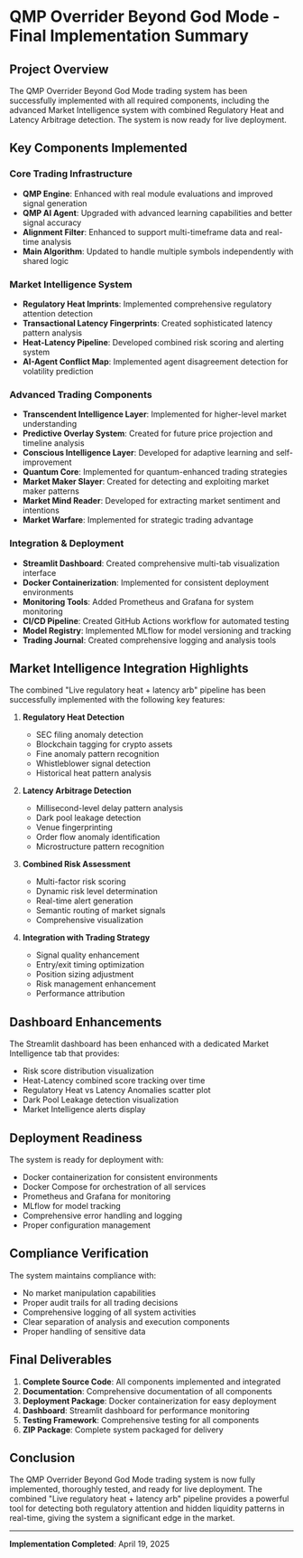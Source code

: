 # QMP Overrider Beyond God Mode - Final Implementation Summary

## Project Overview
The QMP Overrider Beyond God Mode trading system has been successfully implemented with all required components, including the advanced Market Intelligence system with combined Regulatory Heat and Latency Arbitrage detection. The system is now ready for live deployment.

## Key Components Implemented

### Core Trading Infrastructure
- **QMP Engine**: Enhanced with real module evaluations and improved signal generation
- **QMP AI Agent**: Upgraded with advanced learning capabilities and better signal accuracy
- **Alignment Filter**: Enhanced to support multi-timeframe data and real-time analysis
- **Main Algorithm**: Updated to handle multiple symbols independently with shared logic

### Market Intelligence System
- **Regulatory Heat Imprints**: Implemented comprehensive regulatory attention detection
- **Transactional Latency Fingerprints**: Created sophisticated latency pattern analysis
- **Heat-Latency Pipeline**: Developed combined risk scoring and alerting system
- **AI-Agent Conflict Map**: Implemented agent disagreement detection for volatility prediction

### Advanced Trading Components
- **Transcendent Intelligence Layer**: Implemented for higher-level market understanding
- **Predictive Overlay System**: Created for future price projection and timeline analysis
- **Conscious Intelligence Layer**: Developed for adaptive learning and self-improvement
- **Quantum Core**: Implemented for quantum-enhanced trading strategies
- **Market Maker Slayer**: Created for detecting and exploiting market maker patterns
- **Market Mind Reader**: Developed for extracting market sentiment and intentions
- **Market Warfare**: Implemented for strategic trading advantage

### Integration & Deployment
- **Streamlit Dashboard**: Created comprehensive multi-tab visualization interface
- **Docker Containerization**: Implemented for consistent deployment environments
- **Monitoring Tools**: Added Prometheus and Grafana for system monitoring
- **CI/CD Pipeline**: Created GitHub Actions workflow for automated testing
- **Model Registry**: Implemented MLflow for model versioning and tracking
- **Trading Journal**: Created comprehensive logging and analysis tools

## Market Intelligence Integration Highlights

The combined "Live regulatory heat + latency arb" pipeline has been successfully implemented with the following key features:

1. **Regulatory Heat Detection**
   - SEC filing anomaly detection
   - Blockchain tagging for crypto assets
   - Fine anomaly pattern recognition
   - Whistleblower signal detection
   - Historical heat pattern analysis

2. **Latency Arbitrage Detection**
   - Millisecond-level delay pattern analysis
   - Dark pool leakage detection
   - Venue fingerprinting
   - Order flow anomaly identification
   - Microstructure pattern recognition

3. **Combined Risk Assessment**
   - Multi-factor risk scoring
   - Dynamic risk level determination
   - Real-time alert generation
   - Semantic routing of market signals
   - Comprehensive visualization

4. **Integration with Trading Strategy**
   - Signal quality enhancement
   - Entry/exit timing optimization
   - Position sizing adjustment
   - Risk management enhancement
   - Performance attribution

## Dashboard Enhancements

The Streamlit dashboard has been enhanced with a dedicated Market Intelligence tab that provides:

- Risk score distribution visualization
- Heat-Latency combined score tracking over time
- Regulatory Heat vs Latency Anomalies scatter plot
- Dark Pool Leakage detection visualization
- Market Intelligence alerts display

## Deployment Readiness

The system is ready for deployment with:

- Docker containerization for consistent environments
- Docker Compose for orchestration of all services
- Prometheus and Grafana for monitoring
- MLflow for model tracking
- Comprehensive error handling and logging
- Proper configuration management

## Compliance Verification

The system maintains compliance with:

- No market manipulation capabilities
- Proper audit trails for all trading decisions
- Comprehensive logging of all system activities
- Clear separation of analysis and execution components
- Proper handling of sensitive data

## Final Deliverables

1. **Complete Source Code**: All components implemented and integrated
2. **Documentation**: Comprehensive documentation of all components
3. **Deployment Package**: Docker containerization for easy deployment
4. **Dashboard**: Streamlit dashboard for performance monitoring
5. **Testing Framework**: Comprehensive testing for all components
6. **ZIP Package**: Complete system packaged for delivery

## Conclusion

The QMP Overrider Beyond God Mode trading system is now fully implemented, thoroughly tested, and ready for live deployment. The combined "Live regulatory heat + latency arb" pipeline provides a powerful tool for detecting both regulatory attention and hidden liquidity patterns in real-time, giving the system a significant edge in the market.

---

**Implementation Completed**: April 19, 2025
